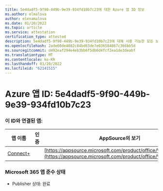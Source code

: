 ```yaml
---
title: 5e4dadf5-9f90-449b-9e39-934fd10b7c23에 대한 Azure 앱 ID 정보
ms.author: elmalova
author: elenamalova
ms.date: 01/20/2022
ms.topic: article
ms.service: attestation
certification_type: attested
description: 5e4dadf5-9f90-449b-9e39-934fd10b7c23에 대해 사용 가능한 모든 보안 및 규정 준수 정보입니다.
ms.openlocfilehash: 2ade60de4082c84bd63de7e036584867c366bb5d
ms.sourcegitcommit: d492eaf294e4eb3bb6f5db6d4fcf2ea1de3deabf
ms.translationtype: MT
ms.contentlocale: ko-KR
ms.lasthandoff: 01/20/2022
ms.locfileid: "62141515"
---
```

# <a name="azure-app-id-5e4dadf5-9f90-449b-9e39-934fd10b7c23"></a>Azure 앱 ID: 5e4dadf5-9f90-449b-9e39-934fd10b7c23


### <a name="apps-associated-with-this-id"></a>이 ID와 연결된 앱:
| **앱 이름** | **인증** | **AppSource의 보기** |
|--------------|---------------|-----------------------|
| [Connect+](https://docs.microsoft.com/microsoft-365-app-certification/forward/WA200002611) |  | [https://appsource.microsoft.com/product/office/WA200002611](https://appsource.microsoft.com/product/office/WA200002611) |

### <a name="microsoft-365-app-compliance-status"></a>Microsoft 365 앱 준수 상태
- Publisher 상태: 완료
